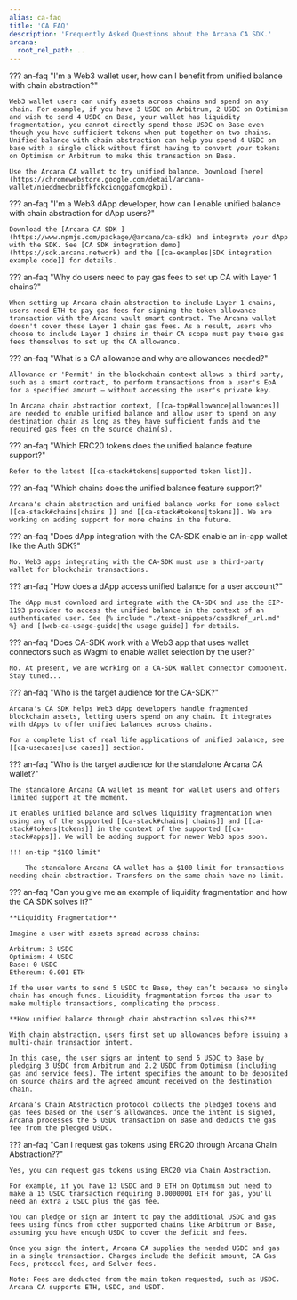 ```yaml
---
alias: ca-faq
title: 'CA FAQ'
description: 'Frequently Asked Questions about the Arcana CA SDK.'
arcana:
  root_rel_path: ..
---
```


??? an-faq "I'm a Web3 wallet user, how can I benefit from unified balance with chain abstraction?"

    Web3 wallet users can unify assets across chains and spend on any chain. For example, if you have 3 USDC on Arbitrum, 2 USDC on Optimism and wish to send 4 USDC on Base, your wallet has liquidity fragmentation, you cannot directly spend those USDC on Base even though you have sufficient tokens when put together on two chains.  Unified balance with chain abstraction can help you spend 4 USDC on base with a single click without first having to convert your tokens on Optimism or Arbitrum to make this transaction on Base.

    Use the Arcana CA wallet to try unified balance. Download [here](https://chromewebstore.google.com/detail/arcana-wallet/nieddmedbnibfkfokcionggafcmcgkpi).

??? an-faq "I'm a Web3 dApp developer, how can I enable unified balance with chain abstraction for dApp users?"

    Download the [Arcana CA SDK ](https://www.npmjs.com/package/@arcana/ca-sdk) and integrate your dApp with the SDK. See [CA SDK integration demo](https://sdk.arcana.network) and the [[ca-examples|SDK integration example code]] for details.

??? an-faq "Why do users need to pay gas fees to set up CA with Layer 1 chains?"

    When setting up Arcana chain abstraction to include Layer 1 chains, users need ETH to pay gas fees for signing the token allowance transaction with the Arcana vault smart contract. The Arcana wallet doesn't cover these Layer 1 chain gas fees. As a result, users who choose to include Layer 1 chains in their CA scope must pay these gas fees themselves to set up the CA allowance.

??? an-faq "What is a CA allowance and why are allowances needed?"

    Allowance or 'Permit' in the blockchain context allows a third party, such as a smart contract, to perform transactions from a user's EoA for a specified amount — without accessing the user's private key. 
    
    In Arcana chain abstraction context, [[ca-top#allowance|allowances]] are needed to enable unified balance and allow user to spend on any destination chain as long as they have sufficient funds and the required gas fees on the source chain(s).

??? an-faq "Which ERC20 tokens does the unified balance feature support?"

    Refer to the latest [[ca-stack#tokens|supported token list]].

??? an-faq "Which chains does the unified balance feature support?"

    Arcana's chain abstraction and unified balance works for some select [[ca-stack#chains|chains ]] and [[ca-stack#tokens|tokens]]. We are working on adding support for more chains in the future.

??? an-faq "Does dApp integration with the CA-SDK enable an in-app wallet like the Auth SDK?"

    No. Web3 apps integrating with the CA-SDK must use a third-party wallet for blockchain transactions.

??? an-faq "How does a dApp access unified balance for a user account?"

    The dApp must download and integrate with the CA-SDK and use the EIP-1193 provider to access the unified balance in the context of an authenticated user. See {% include "./text-snippets/casdkref_url.md" %} and [[web-ca-usage-guide|the usage guide]] for details.

??? an-faq "Does CA-SDK work with a Web3 app that uses wallet connectors such as Wagmi to enable wallet selection by the user?"

    No. At present, we are working on a CA-SDK Wallet connector component. Stay tuned...

??? an-faq "Who is the target audience for the CA-SDK?"

    Arcana's CA SDK helps Web3 dApp developers handle fragmented blockchain assets, letting users spend on any chain. It integrates with dApps to offer unified balances across chains.
    
    For a complete list of real life applications of unified balance, see [[ca-usecases|use cases]] section.

??? an-faq "Who is the target audience for the standalone Arcana CA wallet?"

    The standalone Arcana CA wallet is meant for wallet users and offers limited support at the moment. 
    
    It enables unified balance and solves liquidity fragmentation when using any of the supported [[ca-stack#chains| chains]] and [[ca-stack#tokens|tokens]] in the context of the supported [[ca-stack#apps]]. We will be adding support for newer Web3 apps soon.

    !!! an-tip "$100 limit"

        The standalone Arcana CA wallet has a $100 limit for transactions needing chain abstraction. Transfers on the same chain have no limit.

??? an-faq "Can you give me an example of liquidity fragmentation and how the CA SDK solves it?"

    **Liquidity Fragmentation**

    Imagine a user with assets spread across chains:

    Arbitrum: 3 USDC
    Optimism: 4 USDC
    Base: 0 USDC
    Ethereum: 0.001 ETH

    If the user wants to send 5 USDC to Base, they can’t because no single chain has enough funds. Liquidity fragmentation forces the user to make multiple transactions, complicating the process.

    **How unified balance through chain abstraction solves this?**

    With chain abstraction, users first set up allowances before issuing a multi-chain transaction intent.

    In this case, the user signs an intent to send 5 USDC to Base by pledging 3 USDC from Arbitrum and 2.2 USDC from Optimism (including gas and service fees). The intent specifies the amount to be deposited on source chains and the agreed amount received on the destination chain.

    Arcana’s Chain Abstraction protocol collects the pledged tokens and gas fees based on the user’s allowances. Once the intent is signed, Arcana processes the 5 USDC transaction on Base and deducts the gas fee from the pledged USDC.

??? an-faq "Can I request gas tokens using ERC20 through Arcana Chain Abstraction??"

    Yes, you can request gas tokens using ERC20 via Chain Abstraction.

    For example, if you have 13 USDC and 0 ETH on Optimism but need to make a 15 USDC transaction requiring 0.0000001 ETH for gas, you'll need an extra 2 USDC plus the gas fee. 
    
    You can pledge or sign an intent to pay the additional USDC and gas fees using funds from other supported chains like Arbitrum or Base, assuming you have enough USDC to cover the deficit and fees.

    Once you sign the intent, Arcana CA supplies the needed USDC and gas in a single transaction. Charges include the deficit amount, CA Gas Fees, protocol fees, and Solver fees.

    Note: Fees are deducted from the main token requested, such as USDC. Arcana CA supports ETH, USDC, and USDT.
